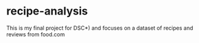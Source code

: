 # recipe-analysis
This is my final project for DSC*) and focuses on a dataset of recipes and reviews from food.com
